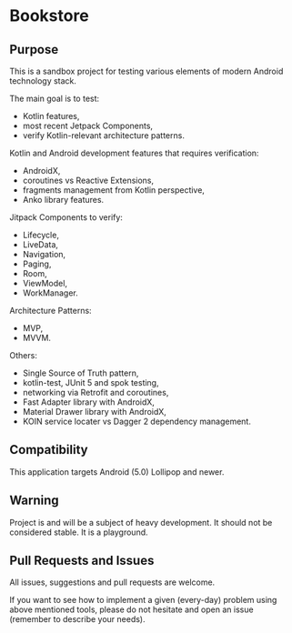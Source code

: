 # Bookstore

## Purpose

This is a sandbox project for testing various elements of modern Android technology stack.

The main goal is to test:

* Kotlin features,
* most recent Jetpack Components,
* verify Kotlin-relevant architecture patterns.

Kotlin and Android development features that requires verification:

* AndroidX,
* coroutines vs Reactive Extensions,
* fragments management from Kotlin perspective,
* Anko library features.

Jitpack Components to verify:

* Lifecycle,
* LiveData,
* Navigation,
* Paging,
* Room,
* ViewModel,
* WorkManager.

Architecture Patterns:

* MVP,
* MVVM.

Others:

* Single Source of Truth pattern,
* kotlin-test, JUnit 5 and spok testing,
* networking via Retrofit and coroutines,
* Fast Adapter library with AndroidX,
* Material Drawer library with AndroidX,
* KOIN service locater vs Dagger 2 dependency management.

## Compatibility

This application targets Android (5.0) Lollipop and newer.

## Warning

Project is and will be a subject of heavy development. It should not be considered stable. It is a playground.

## Pull Requests and Issues

All issues, suggestions and pull requests are welcome.

If you want to see how to implement a given (every-day) problem using above mentioned tools, please do not hesitate and
open an issue (remember to describe your needs).
